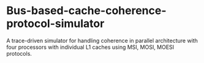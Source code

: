 # Bus-based-cache-coherence-protocol-simulator
A trace-driven simulator for handling coherence in parallel architecture with four processors with individual L1 caches using  MSI, MOSI, MOESI protocols.
